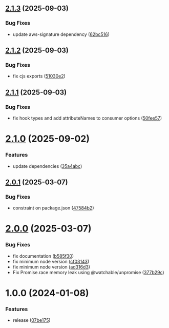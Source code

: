 ## [2.1.3](https://github.com/fgiova/sqs-consumer/compare/2.1.2...2.1.3) (2025-09-03)


### Bug Fixes

* update aws-signature dependency ([62bc516](https://github.com/fgiova/sqs-consumer/commit/62bc5167d39f6beae48b8e041c3a22e8281a3af9))

## [2.1.2](https://github.com/fgiova/sqs-consumer/compare/2.1.1...2.1.2) (2025-09-03)


### Bug Fixes

* fix cjs exports ([51030e2](https://github.com/fgiova/sqs-consumer/commit/51030e2a1acf3cbaee63be1d4b01aa0f8240ac3a))

## [2.1.1](https://github.com/fgiova/sqs-consumer/compare/2.1.0...2.1.1) (2025-09-03)


### Bug Fixes

* fix hook types and add attributeNames to consumer options ([50fee57](https://github.com/fgiova/sqs-consumer/commit/50fee5747f16d58f6ba4da7157d5f4a52e0969af))

# [2.1.0](https://github.com/fgiova/sqs-consumer/compare/2.0.1...2.1.0) (2025-09-02)


### Features

* update dependencies ([35a4abc](https://github.com/fgiova/sqs-consumer/commit/35a4abce94b464edbc898f11757b2a2b847269d9))

## [2.0.1](https://github.com/fgiova/sqs-consumer/compare/2.0.0...2.0.1) (2025-03-07)


### Bug Fixes

* constraint on package.json ([47584b2](https://github.com/fgiova/sqs-consumer/commit/47584b279c76ecd19cb3d86d3f0ef34225131672))

# [2.0.0](https://github.com/fgiova/sqs-consumer/compare/1.0.0...2.0.0) (2025-03-07)


### Bug Fixes

* fix documentation ([b585f30](https://github.com/fgiova/sqs-consumer/commit/b585f3071aa3889549befb4ebbfa31679aea94a2))
* fix minimum node version ([cf03143](https://github.com/fgiova/sqs-consumer/commit/cf03143964d0e6a307f75ac4156f3569e458333b))
* fix minimum node version ([ad316d3](https://github.com/fgiova/sqs-consumer/commit/ad316d3847f11dd87f524f70d860cb14d3d7f80f))
* Fix Promise.race memory leak using @watchable/unpromise ([377b29c](https://github.com/fgiova/sqs-consumer/commit/377b29c90dfb1950f816dd5c9481d94eabf0cee9))

# 1.0.0 (2024-01-08)


### Features

* release ([07be175](https://github.com/fgiova/sqs-consumer/commit/07be175159aeedc3d00791edde58d1f6bb5a6cfc))

